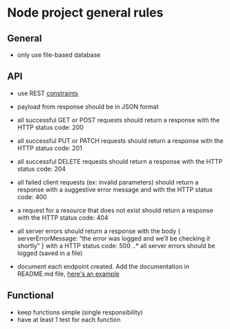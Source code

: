 # Node project general rules
## General
* only use file-based database

## API
* use REST [constraints](https://en.wikipedia.org/wiki/Representational_state_transfer#Architectural_constraints)
* payload from response should be in JSON format
* all successful GET or POST requests should return a response with the HTTP status code: 200
* all successful PUT or PATCH requests should return a response with the HTTP status code: 201
* all successful DELETE requests should return a response with the HTTP status code: 204
* all failed client requests (ex: invalid parameters) should return a response with a suggestive error message and with the HTTP status code: 400
* a request for a resource that does not exist should return a response with the HTTP status code: 404
* all server errors should return a response with the body { serverErrorMessage: “the error was logged and we’ll be checking it shortly” } with a HTTP status code: 500
..* all server errors should be logged (saved in a file)

* document each endpoint created. Add the documentation in README.md file, [here's an example](https://gist.github.com/iros/3426278)

## Functional
* keep functions simple (single responsibility)
* have at least 1 test for each function